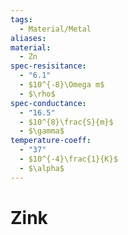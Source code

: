 ```yaml
---
tags:
  - Material/Metal
aliases: 
material:
  - Zn
spec-resisitance:
  - "6.1"
  - $10^{-8}\Omega m$
  - $\rho$
spec-conductance:
  - "16.5"
  - $10^{8}\frac{S}{m}$
  - $\gamma$
temperature-coeff:
  - "37"
  - $10^{-4}\frac{1}{K}$
  - $\alpha$
---
```


# Zink